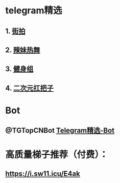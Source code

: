 # telegram精选

## 1. [街拍](https://t.me/streetshoot)

## 2. [辣妹热舞](https://t.me/EnjoyDances)

## 3. [健身组]( https://t.me/SportsBeauties)

## 4. [二次元扛把子](https://t.me/TopAcg)

# Bot

##  @TGTopCNBot [Telegram精选-Bot](https://t.me/TGTopCNBot)

# 高质量梯子推荐（付费）：

## https://i.sw11.icu/E4ak
